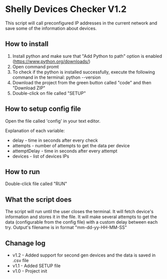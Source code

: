 # Shelly Devices Checker V1.2
This script will call preconfigured IP addresses in the current network and save some of the information about devices.

## How to install 
1. Install python and make sure that "Add Python to path" option is enabled (https://www.python.org/downloads/)
2. Open command promt
3. To check if the python is installed successfully, execute the following command in the terminal: python --version
4. Download the project from the green button called "code" and then "Download ZIP"
5. Double-click on file called "SETUP"

## How to setup config file
Open the file called 'config' in your text editor.

Explanation of each variable:
 - delay - time in seconds after every check
 - attempts - number of attempts to get the data per device
 - attemptDelay - time in seconds after every attempt
 - devices - list of devices IPs
 
## How to run
Double-click file called "RUN"

## What the script does
The script will run until the user closes the terminal. It will fetch device's information and stores it in the file. 
It will make several attempts to get the data (configurable from the config file) with a custom delay between each try.
Output's filename is in format "mm-dd-yy-HH-MM-SS"


## Chanage log
 - v1.2 - Added support for second gen devices and the data is saved in .csv file
 - v1.1 - Added SETUP file
 - v1.0 - Project init
